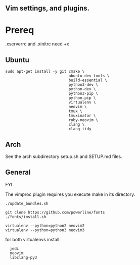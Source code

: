 Vim settings, and plugins.
----

# Prereq

.xserverrc and .xinitrc need +x

##  Ubuntu
  ```
  sudo apt-get install -y git cmake \
                              ubuntu-dev-tools \
                              build-essential \
                              python3-dev \
                              python-dev \
                              python3-pip \
                              python-pip \
                              virtualenv \
                              neovim \
                              tmux \
                              tmuxinator \
                              ruby-neovim \
                              clang \
                              clang-tidy
  ```

## Arch
  See the arch subdirectory setup.sh and SETUP.md files.


## General

  FYI

  The vimproc plugin requires you execute make in its directory.

  ```
  ./update_bundles.sh

  git clone https://github.com/powerline/fonts
  ./fonts/install.sh

  virtualenv --python=python2 neovim2
  virtualenv --python=python3 neovim3
  ````
  for both virtualenvs install:
  ```
    jedi
    neovim
    libclang-py3
 ```


